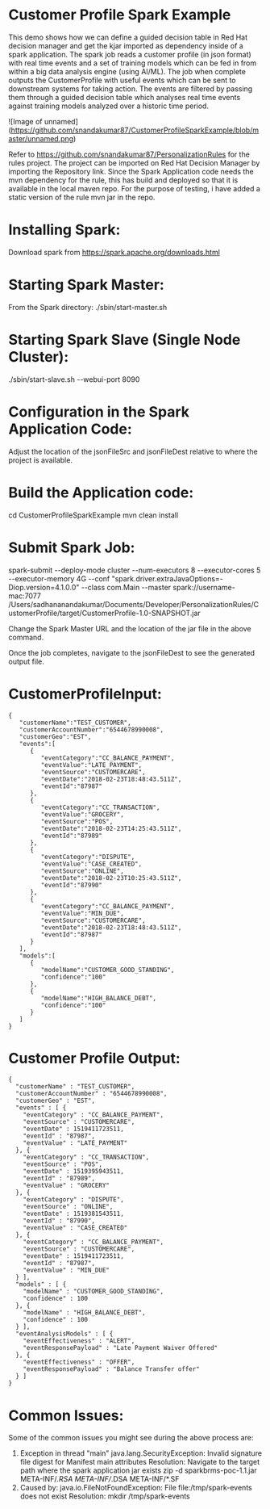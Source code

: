 # Customer Profile Spark Example

This demo shows how we can define a guided decision table in Red Hat decision manager and get the kjar imported as dependency
inside of a spark application. The spark job reads a customer profile (in json format) with real time events and a set of
training models which can be fed in from within a big data analysis engine (using AI/ML). The job when complete outputs the 
CustomerProfile with useful events which can be sent to downstream systems for taking action. The events are filtered by passing 
them through a guided decision table which analyses real time events against training models analyzed over a historic time period.

![Image of unnamed]
(https://github.com/snandakumar87/CustomerProfileSparkExample/blob/master/unnamed.png)

Refer to https://github.com/snandakumar87/PersonalizationRules for the rules project. The project can be imported on 
Red Hat Decision Manager by importing the Repository link. Since the Spark Application code needs the mvn dependency for the rule,
this has build and deployed so that it is available in the local maven repo. For the purpose of testing, i have added 
a static version of the rule mvn jar in the repo. 


# Installing Spark:
Download spark from https://spark.apache.org/downloads.html

# Starting Spark Master:
From the Spark directory: ./sbin/start-master.sh

# Starting Spark Slave (Single Node Cluster):
./sbin/start-slave.sh <master-spark-URL> --webui-port 8090

# Configuration in the Spark Application Code:
Adjust the location of the jsonFileSrc and jsonFileDest relative to where the project is available.

# Build the Application code:
cd CustomerProfileSparkExample
mvn clean install

# Submit Spark Job:
spark-submit  --deploy-mode cluster 
--num-executors 8 --executor-cores 5 
--executor-memory 4G --conf "spark.driver.extraJavaOptions=-Diop.version=4.1.0.0" 
--class com.Main --master spark://username-mac:7077 
/Users/sadhananandakumar/Documents/Developer/PersonalizationRules/CustomerProfile/target/CustomerProfile-1.0-SNAPSHOT.jar

Change the Spark Master URL and the location of the jar file in the above command.

Once the job completes, navigate to the jsonFileDest to see the generated output file.

# CustomerProfileInput:
```
{
   "customerName":"TEST_CUSTOMER",
   "customerAccountNumber":"6544678990008",
   "customerGeo":"EST",
   "events":[
      {
         "eventCategory":"CC_BALANCE_PAYMENT",
         "eventValue":"LATE_PAYMENT",
         "eventSource":"CUSTOMERCARE",
         "eventDate":"2018-02-23T18:48:43.511Z",
         "eventId":"87987"
      },
      {
         "eventCategory":"CC_TRANSACTION",
         "eventValue":"GROCERY",
         "eventSource":"POS",
         "eventDate":"2018-02-23T14:25:43.511Z",
         "eventId":"87989"
      },
      {
         "eventCategory":"DISPUTE",
         "eventValue":"CASE_CREATED",
         "eventSource":"ONLINE",
         "eventDate":"2018-02-23T10:25:43.511Z",
         "eventId":"87990"
      },
      {
         "eventCategory":"CC_BALANCE_PAYMENT",
         "eventValue":"MIN_DUE",
         "eventSource":"CUSTOMERCARE",
         "eventDate":"2018-02-23T18:48:43.511Z",
         "eventId":"87987"
      }
   ],
   "models":[
      {
         "modelName":"CUSTOMER_GOOD_STANDING",
         "confidence":"100"
      },
      {
         "modelName":"HIGH_BALANCE_DEBT",
         "confidence":"100"
      }
   ]
}
```

# Customer Profile Output:
```
{
  "customerName" : "TEST_CUSTOMER",
  "customerAccountNumber" : "6544678990008",
  "customerGeo" : "EST",
  "events" : [ {
    "eventCategory" : "CC_BALANCE_PAYMENT",
    "eventSource" : "CUSTOMERCARE",
    "eventDate" : 1519411723511,
    "eventId" : "87987",
    "eventValue" : "LATE_PAYMENT"
  }, {
    "eventCategory" : "CC_TRANSACTION",
    "eventSource" : "POS",
    "eventDate" : 1519395943511,
    "eventId" : "87989",
    "eventValue" : "GROCERY"
  }, {
    "eventCategory" : "DISPUTE",
    "eventSource" : "ONLINE",
    "eventDate" : 1519381543511,
    "eventId" : "87990",
    "eventValue" : "CASE_CREATED"
  }, {
    "eventCategory" : "CC_BALANCE_PAYMENT",
    "eventSource" : "CUSTOMERCARE",
    "eventDate" : 1519411723511,
    "eventId" : "87987",
    "eventValue" : "MIN_DUE"
  } ],
  "models" : [ {
    "modelName" : "CUSTOMER_GOOD_STANDING",
    "confidence" : 100
  }, {
    "modelName" : "HIGH_BALANCE_DEBT",
    "confidence" : 100
  } ],
  "eventAnalysisModels" : [ {
    "eventEffectiveness" : "ALERT",
    "eventResponsePayload" : "Late Payment Waiver Offered"
  }, {
    "eventEffectiveness" : "OFFER",
    "eventResponsePayload" : "Balance Transfer offer"
  } ]
}
```

# Common Issues:

Some of the common issues you might see during the above process are:
1) Exception in thread "main" java.lang.SecurityException: Invalid signature file digest for Manifest main attributes
  Resolution: Navigate to the target path where the spark application jar exists
  zip -d sparkbrms-poc-1.1.jar META-INF/*.RSA META-INF/*.DSA META-INF/*.SF
2) Caused by: java.io.FileNotFoundException: File file:/tmp/spark-events does not exist
  Resolution: mkdir /tmp/spark-events





